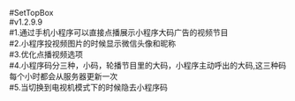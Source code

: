 #SetTopBox</br>
#v1.2.9.9</br>
#1.通过手机小程序可以直接点播展示小程序大码广告的视频节目</br>
#2.小程序投视频图片的时候显示微信头像和昵称</br>
#3.优化点播视频选项</br>
#4.小程序码分三种，小码，轮播节目里的大码，小程序主动呼出的大码,这三种码每个小时都会从服务器更新一次</br>
#5.当切换到电视机模式下的时候隐去小程序码



